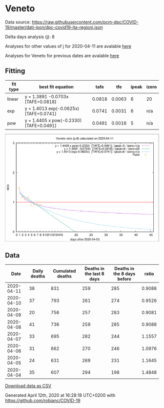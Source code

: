 # Veneto

Data source: https://raw.githubusercontent.com/pcm-dpc/COVID-19/master/dati-json/dpc-covid19-ita-regioni.json

Delta days analysis (j): 8

Analyses for other values of j for 2020-04-11 are avalable [here](../README.md)

Analyses for Veneto for previous dates are avalable [here](../../README.md)

## Fitting 
|fit type|best fit equation|tafe|tfe|ipeak|izero|
|-------|-----|--------|------|---|---|
|linear|y = 1.3891 -0.0703x  [TAFE=0.0818]|0.0818|0.0063|6|20|
|exp|y = 1.4013 exp(-0.0625x)  [TAFE=0.0741]|0.0741|0.0031|6|n/a|
|pow|y = 1.4405 x pow(-0.2330)  [TAFE=0.0491]|0.0491|0.0016|5|n/a|

![Plot](COVID-19_veneto_j8_2020-04-11.png)

## Data
|Date|Daily deaths|Cumulated deaths|Deaths in the last 8 days|Deaths in the 8 days before|ratio|
|----|----------|-----------|-------|--------------------|-----|
|2020-04-11|38|831|259|285|0.9088|
|2020-04-10|37|793|261|274|0.9526|
|2020-04-09|20|756|257|283|0.9081|
|2020-04-08|41|736|259|285|0.9088|
|2020-04-07|33|695|282|244|1.1557|
|2020-04-06|31|662|270|246|1.0976|
|2020-04-05|24|631|269|231|1.1645|
|2020-04-04|35|607|294|198|1.4848|

[Download data as CSV](COVID-19_veneto_j8_2020-04-11.csv)

Generated April 12th, 2020 at 16:28:18 UTC+0200 with https://github.com/robianc/COVID-19
